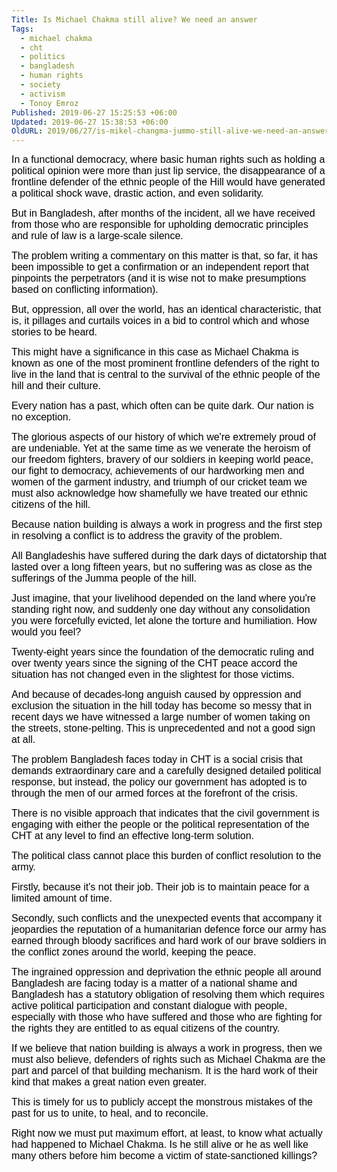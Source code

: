 ```yaml
---
Title: Is Michael Chakma still alive? We need an answer
Tags:
  - michael chakma
  - cht
  - politics
  - bangladesh
  - human rights
  - society
  - activism
  - Tonoy Emroz
Published: 2019-06-27 15:25:53 +06:00
Updated: 2019-06-27 15:38:53 +06:00
OldURL: 2019/06/27/is-mikel-changma-jummo-still-alive-we-need-an-answer/
---
```


<span style="color: #000000"><span style="font-family: Calibri, Helvetica, sans-serif"><span style="font-size: medium">In a functional democracy, where basic human rights such as holding a political opinion were more than just lip service, the disappearance of a frontline defender of the ethnic people of the Hill would have generated a political shock wave, drastic action, and even solidarity.</span></span></span>

<span style="color: #000000"><span style="font-family: Calibri, Helvetica, sans-serif"><span style="font-size: medium">But in Bangladesh, after months of the incident, all we have received from those who are responsible for upholding democratic principles and rule of law is a large-scale silence.</span></span></span>

<span style="color: #000000"><span style="font-family: Calibri, Helvetica, sans-serif"><span style="font-size: medium">The problem writing a commentary on this matter is that, so far, it has been impossible to get a confirmation or an independent report that pinpoints the perpetrators (and it is wise not to make presumptions based on conflicting information).</span></span></span>

<span style="color: #000000"><span style="font-family: Calibri, Helvetica, sans-serif"><span style="font-size: medium">But, oppression, all over the world, has an identical characteristic, that is, it pillages and curtails voices in a bid to control which and whose stories to be heard.</span></span></span>

<span style="color: #000000"><span style="font-family: Calibri, Helvetica, sans-serif"><span style="font-size: medium">This might have a significance in this case as Michael Chakma is known as one of the most prominent frontline defenders of the right to live in the land that is central to the survival of the ethnic people of the hill and their culture.</span></span></span>

<span style="color: #000000"><span style="font-family: Calibri, Helvetica, sans-serif"><span style="font-size: medium">Every nation has a past, which often can be quite dark. Our nation is no exception.</span></span></span>

<span style="color: #000000"><span style="font-family: Calibri, Helvetica, sans-serif"><span style="font-size: medium">The glorious aspects of our history of which we're extremely proud of are undeniable. Yet at the same time as we venerate the heroism of our freedom fighters, bravery of our soldiers in keeping world peace, our fight to democracy, achievements of our hardworking men and women of the garment industry, and triumph of our cricket team we must also acknowledge how shamefully we have treated our ethnic citizens of the hill.</span></span></span>

<span style="color: #000000"><span style="font-family: Calibri, Helvetica, sans-serif"><span style="font-size: medium">Because nation building is always a work in progress and the first step in resolving a conflict is to address the gravity of the problem.</span></span></span>

<span style="color: #000000"><span style="font-family: Calibri, Helvetica, sans-serif"><span style="font-size: medium">All Bangladeshis have suffered during the dark days of dictatorship that lasted over a long fifteen years, but no suffering was as close as the sufferings of the Jumma people of the hill.</span></span></span>

<span style="color: #000000"><span style="font-family: Calibri, Helvetica, sans-serif"><span style="font-size: medium">Just imagine, that your livelihood depended on the land where you're standing right now, and suddenly one day without any consolidation you were forcefully evicted, let alone the torture and humiliation. How would you feel?</span></span></span>

<span style="color: #000000"><span style="font-family: Calibri, Helvetica, sans-serif"><span style="font-size: medium">Twenty-eight years since the foundation of the democratic ruling and over twenty years since the signing of the CHT peace accord the situation has not changed even in the slightest for those victims.</span></span></span>

<span style="color: #000000"><span style="font-family: Calibri, Helvetica, sans-serif"><span style="font-size: medium">And because of decades-long anguish caused by oppression and exclusion the situation in the hill today has become so messy that in recent days we have witnessed a large number of women taking on the streets, stone-pelting. This is unprecedented and not a good sign at all.</span></span></span>

<span style="color: #000000"><span style="font-family: Calibri, Helvetica, sans-serif"><span style="font-size: medium">The problem Bangladesh faces today in CHT is a social crisis that demands extraordinary care and a carefully designed detailed political response, but instead, the policy our government has adopted is to through the men of our armed forces at the forefront of the crisis.</span></span></span>

<span style="color: #000000"><span style="font-family: Calibri, Helvetica, sans-serif"><span style="font-size: medium">There is no visible approach that indicates that the civil government is engaging with either the people or the political representation of the CHT at any level to find an effective long-term solution.</span></span></span>

<span style="color: #000000"><span style="font-family: Calibri, Helvetica, sans-serif"><span style="font-size: medium">The political class cannot place this burden of conflict resolution to the army.</span></span></span>

<span style="color: #000000"><span style="font-family: Calibri, Helvetica, sans-serif"><span style="font-size: medium">Firstly, because it's not their job. Their job is to maintain peace for a limited amount of time.</span></span></span>

<span style="color: #000000"><span style="font-family: Calibri, Helvetica, sans-serif"><span style="font-size: medium">Secondly, such conflicts and the unexpected events that accompany it jeopardies the reputation of a humanitarian defence force our army has earned through bloody sacrifices and hard work of our brave soldiers in the conflict zones around the world, keeping the peace.</span></span></span>

<span style="color: #000000"><span style="font-family: Calibri, Helvetica, sans-serif"><span style="font-size: medium">The ingrained oppression and deprivation the ethnic people all around Bangladesh are facing today is a matter of a national shame and Bangladesh has a statutory obligation of resolving them which requires active political participation and constant dialogue with people, especially with those who have suffered and those who are fighting for the rights they are entitled to as equal citizens of the country.</span></span></span>

<span style="color: #000000"><span style="font-family: Calibri, Helvetica, sans-serif"><span style="font-size: medium">If we believe that nation building is always a work in progress, then we must also believe, defenders of rights such as Michael Chakma are the part and parcel of that building mechanism. It is the hard work of their kind that makes a great nation even greater.</span></span></span>

<span style="font-size: medium"><span style="color: #000000"><span style="font-family: Calibri, Helvetica, sans-serif">This is timely for us to publicly accept the monstrous mistakes of the past for us to unite, to heal, and to reconcile. </span></span></span>

<span style="font-size: medium"><span style="color: #000000"><span style="font-family: Calibri, Helvetica, sans-serif">Right now we must put maximum effort, at least, to know what actually had happened to Michael Chakma. Is he still alive or he as well like many others before him become a victim of state-sanctioned killings?  </span></span></span>
